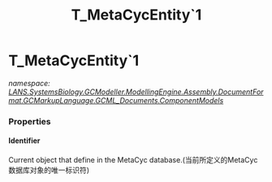 ﻿---
title: T_MetaCycEntity`1
---

# T_MetaCycEntity`1
_namespace: [LANS.SystemsBiology.GCModeller.ModellingEngine.Assembly.DocumentFormat.GCMarkupLanguage.GCML_Documents.ComponentModels](N-LANS.SystemsBiology.GCModeller.ModellingEngine.Assembly.DocumentFormat.GCMarkupLanguage.GCML_Documents.ComponentModels.html)_





### Properties

#### Identifier
Current object that define in the MetaCyc database.(当前所定义的MetaCyc数据库对象的唯一标识符)

